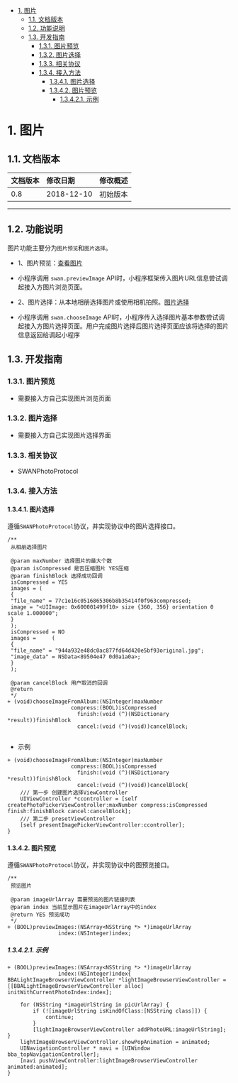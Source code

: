 <!-- TOC -->

- [1. 图片](#1-图片)
    - [1.1. 文档版本](#11-文档版本)
    - [1.2. 功能说明](#12-功能说明)
    - [1.3. 开发指南](#13-开发指南)
        - [1.3.1. 图片预览](#131-图片预览)
        - [1.3.2. 图片选择](#132-图片选择)
        - [1.3.3. 相关协议](#133-相关协议)
        - [1.3.4. 接入方法](#134-接入方法)
            - [1.3.4.1. 图片选择](#1341-图片选择)
            - [1.3.4.2. 图片预览](#1342-图片预览)
                - [1.3.4.2.1. 示例](#13421-示例)

<!-- /TOC -->
# 1. 图片

## 1.1. 文档版本

|文档版本|修改日期|修改概述|
|:--|:--|:--|
|0.8|2018-12-10|初始版本|

--------------------------
## 1.2. 功能说明

图片功能主要分为`图片预览`和`图片选择`。

* 1、图片预览：[查看图片](https://smartprogram.baidu.com/docs/develop/api/media_image/#previewImage/)
 * 小程序调用 `swan.previewImage` API时，小程序框架传入图片URL信息尝试调起接入方图片浏览页面。

* 2、图片选择：从本地相册选择图片或使用相机拍照。[图片选择](https://smartprogram.baidu.com/docs/develop/api/media_image/#chooseImage/)
 * 小程序调用 `swan.chooseImage` API时，小程序传入选择图片基本参数尝试调起接入方图片选择页面。用户完成图片选择后图片选择页面应该将选择的图片信息返回给调起小程序

## 1.3. 开发指南


### 1.3.1. 图片预览

+ 需要接入方自己实现图片浏览页面


### 1.3.2. 图片选择

+ 需要接入方自己实现图片选择界面


### 1.3.3. 相关协议
+ SWANPhotoProtocol

 
### 1.3.4. 接入方法

#### 1.3.4.1. 图片选择


遵循`SWANPhotoProtocol`协议，并实现协议中的图片选择接口。

```
/**
 从相册选择图片
 
 @param maxNumber 选择图片的最大个数
 @param isCompressed 是否压缩图片 YES压缩
 @param finishBlock 选择成功回调
 isCompressed = YES
 images = (
 {
 "file_name" = 77c1e16c0516865306b8b35414f0f963compressed;
 image = "<UIImage: 0x600001499f10> size {360, 356} orientation 0 scale 1.000000";
 }
 );
 isCompressed = NO
 images =     (
 {
 "file_name" = "944a932e48dc0ac877fd64d420e5bf93original.jpg";
 "image_data" = NSData<89504e47 0d0a1a0a>;
 }
 );
 
 @param cancelBlock 用户取消的回调
 @return 
 */
+ (void)chooseImageFromAlbum:(NSInteger)maxNumber
                    compress:(BOOL)isCompressed
                      finish:(void (^)(NSDictionary *result))finishBlock
                      cancel:(void (^)(void))cancelBlock;
                      
```
* 示例

```
+ (void)chooseImageFromAlbum:(NSInteger)maxNumber
                    compress:(BOOL)isCompressed
                      finish:(void (^)(NSDictionary *result))finishBlock
                      cancel:(void (^)(void))cancelBlock{
    /// 第一步 创建图片选择ViewController
    UIViewController *ccontroller = [self createPhotoPickerViewController:maxNumber compress:isCompressed finish:finishBlock cancel:cancelBlock];
    /// 第二步 presetViewController
    [self presentImagePickerViewController:ccontroller];
}

```

#### 1.3.4.2. 图片预览


遵循`SWANPhotoProtocol`协议，并实现协议中的图预览接口。

```
/**
 预览图片
 
 @param imageUrlArray 需要预览的图片链接列表
 @param index 当前显示图片在imageUrlArray中的index
 @return YES 预览成功
 */
+ (BOOL)previewImages:(NSArray<NSString *> *)imageUrlArray
                index:(NSInteger)index;
```

##### 1.3.4.2.1. 示例

```
+ (BOOL)previewImages:(NSArray<NSString *> *)imageUrlArray
                index:(NSInteger)index{
BBALightImageBrowserViewController *lightImageBrowserViewController = [[BBALightImageBrowserViewController alloc] initWithCurrentPhotoIndex:index];
	
	for (NSString *imageUrlString in picUrlArray) {
		if (![imageUrlString isKindOfClass:[NSString class]]) {
			continue;
		}
		[lightImageBrowserViewController addPhotoURL:imageUrlString];
}
	lightImageBrowserViewController.showPopAnimation = animated;
	UINavigationController * navi = [UIWindow bba_topNavigationController];
	[navi pushViewController:lightImageBrowserViewController animated:animated];
}
```


